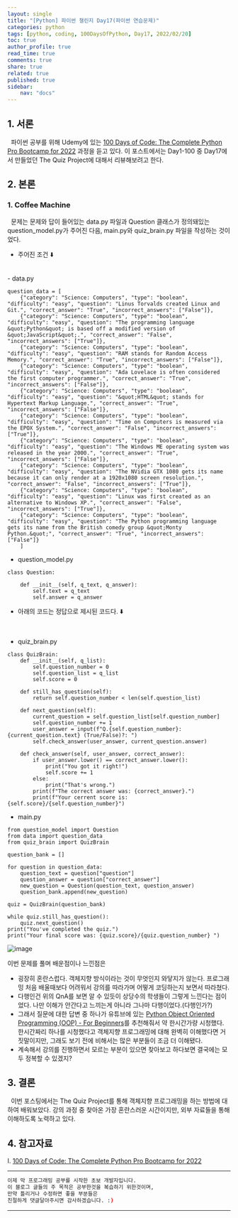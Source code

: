 ```yaml
---
layout: single
title: "[Python] 파이썬 챌린지 Day17(파이썬 연습문제)"
categories: python
tags: [python, coding, 100DaysOfPython, Day17, 2022/02/20]
toc: true
author_profile: true
read_time: true
comments: true
share: true
related: true
published: true
sidebar: 
    nav: "docs"
---
```


## 1. 서론

&nbsp;&nbsp;파이썬 공부를 위해 Udemy에 있는 [100 Days of Code: The Complete Python Pro Bootcamp for 2022](https://www.udemy.com/course/100-days-of-code/) 과정을 듣고 있다. 이 포스트에서는 Day1-100 중 Day17에서 만들었던 The Quiz Project에 대해서 리뷰해보려고 한다.

## 2. 본론

### 1. Coffee Machine

&nbsp;&nbsp;문제는 문제와 답이 들어있는 data.py 파일과 Question 클래스가 정의돼있는 question_model.py가 주어진 다음, main.py와 quiz_brain.py 파일을 작성하는 것이었다.


- 주어진 조건 ⬇️
<br>
- data.py
  
```
question_data = [
    {"category": "Science: Computers", "type": "boolean", "difficulty": "easy", "question": "Linus Torvalds created Linux and Git.", "correct_answer": "True", "incorrect_answers": ["False"]}, 
    {"category": "Science: Computers", "type": "boolean", "difficulty": "easy", "question": "The programming language &quot;Python&quot; is based off a modified version of &quot;JavaScript&quot;.", "correct_answer": "False", "incorrect_answers": ["True"]}, 
    {"category": "Science: Computers", "type": "boolean", "difficulty": "easy", "question": "RAM stands for Random Access Memory.", "correct_answer": "True", "incorrect_answers": ["False"]}, 
    {"category": "Science: Computers", "type": "boolean", "difficulty": "easy", "question": "Ada Lovelace is often considered the first computer programmer.", "correct_answer": "True", "incorrect_answers": ["False"]}, 
    {"category": "Science: Computers", "type": "boolean", "difficulty": "easy", "question": "&quot;HTML&quot; stands for Hypertext Markup Language.", "correct_answer": "True", "incorrect_answers": ["False"]}, 
    {"category": "Science: Computers", "type": "boolean", "difficulty": "easy", "question": "Time on Computers is measured via the EPOX System.", "correct_answer": "False", "incorrect_answers": ["True"]}, 
    {"category": "Science: Computers", "type": "boolean", "difficulty": "easy", "question": "The Windows ME operating system was released in the year 2000.", "correct_answer": "True", "incorrect_answers": ["False"]}, 
    {"category": "Science: Computers", "type": "boolean", "difficulty": "easy", "question": "The NVidia GTX 1080 gets its name because it can only render at a 1920x1080 screen resolution.", "correct_answer": "False", "incorrect_answers": ["True"]}, 
    {"category": "Science: Computers", "type": "boolean", "difficulty": "easy", "question": "Linux was first created as an alternative to Windows XP.", "correct_answer": "False", "incorrect_answers": ["True"]}, 
    {"category": "Science: Computers", "type": "boolean", "difficulty": "easy", "question": "The Python programming language gets its name from the British comedy group &quot;Monty Python.&quot;", "correct_answer": "True", "incorrect_answers": ["False"]}
    ]
```

- question_model.py

```
class Question:
    
    def __init__(self, q_text, q_answer):
        self.text = q_text
        self.answer = q_answer
```

- 아래의 코드는 정답으로 제시된 코드다. ⬇️
<br>

- quiz_brain.py
  
```
class QuizBrain:
    def __init__(self, q_list):
        self.question_number = 0
        self.question_list = q_list
        self.score = 0
        
    def still_has_question(self):
        return self.question_number < len(self.question_list)
        
    def next_question(self):
        current_question = self.question_list[self.question_number]
        self.question_number += 1
        user_answer = input(f"Q.{self.question_number}: {current_question.text} (True/False)?: ")
        self.check_answer(user_answer, current_question.answer)
        
    def check_answer(self, user_answer, correct_answer):
        if user_answer.lower() == correct_answer.lower():
            print("You got it right!")
            self.score += 1
        else:
            print("That's wrong.")
        print(f"The correct answer was: {correct_answer}.")
        print(f"Your cerrent score is: {self.score}/{self.question_number}")
```

- main.py
  
```
from question_model import Question
from data import question_data
from quiz_brain import QuizBrain

question_bank = []

for question in question_data:
    question_text = question["question"]
    question_answer = question["correct_answer"]
    new_question = Question(question_text, question_answer)
    question_bank.append(new_question)
    
quiz = QuizBrain(question_bank)

while quiz.still_has_question():
    quiz.next_question()
print("You've completed the quiz.")
print("Your final score was: {quiz.score}/{quiz.question_number} ")
```
![image](https://user-images.githubusercontent.com/97603503/154831833-de7b1954-6b5b-46fe-be74-181a615b0e36.png)

이번 문제를 풀며 배운점이나 느낀점은
- 굉장히 혼란스럽다. 객체지향 방식이라는 것이 무엇인지 와닿지가 않는다. 프로그래밍 처음 배울때보다 어려워서 강의를 따라가며 어떻게 코딩하는지 보면서 따라쳤다.
- 다행인건 위의 QnA를 보면 알 수 있듯이 상당수의 학생들이 그렇게 느낀다는 점이었다. 나만 이해가 안간다고 느끼는게 아니라 그나마 다행이었다.(다행인가?)
- 그래서 질문에 대한 답변 중 하나가 유튜브에 있는 [Python Object Oriented Programming (OOP) - For Beginners](https://www.youtube.com/watch?v=JeznW_7DlB0)를 추천해줘서 약 한시간가량 시청했다. 한시간짜리 하나를 시청했다고 객체지향 프로그래밍에 대해 완벽히 이해했다면 거짓말이지만, 그래도 보기 전에 비해서는 많은 부분들이 조금 더 이해됐다.
- 계속해서 강의를 진행하면서 모르는 부분이 있으면 찾아보고 하다보면 결국에는 모두 정복할 수 있겠지?


## 3. 결론

&nbsp;&nbsp;이번 포스팅에서는 The Quiz Project를 통해 객체지향 프로그래밍을 하는 방법에 대하여 배워보았다. 강의 과정 중 찾아온 가장 혼란스러운 시간이지만, 외부 자료들을 통해 이해하도록 노력하고 있다.

## 4. 참고자료

Ⅰ. [100 Days of Code: The Complete Python Pro Bootcamp for 2022](https://www.udemy.com/course/100-days-of-code/)

---

```bash
이제 막 프로그래밍 공부를 시작한 초보 개발자입니다.
이 블로그 글들의 주 목적은 공부한것을 복습하기 위한것이며, 
만약 틀리거나 수정하면 좋을 부분들은
친절하게 댓글달아주시면 감사하겠습니다. :)
```

---